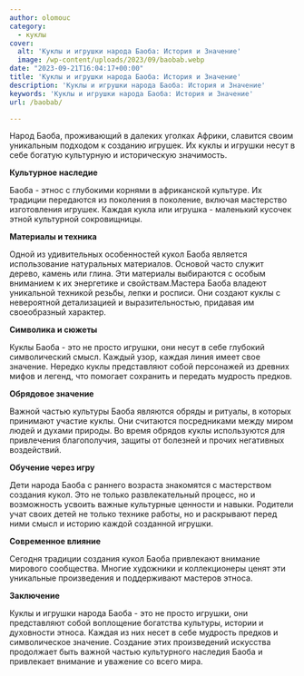 ```yaml
---
author: olomouc
category:
  - куклы
cover:
  alt: 'Куклы и игрушки народа Баоба: История и Значение'
  image: /wp-content/uploads/2023/09/baobab.webp
date: "2023-09-21T16:04:17+00:00"
title: 'Куклы и игрушки народа Баоба: История и Значение'
description: 'Куклы и игрушки народа Баоба: История и Значение'
keywords: 'Куклы и игрушки народа Баоба: История и Значение'
url: /baobab/

---
```

Народ Баоба, проживающий в далеких уголках Африки, славится своим уникальным подходом к созданию игрушек. Их куклы и игрушки несут в себе богатую культурную и историческую значимость.

**Культурное наследие**

Баоба \- этнос с глубокими корнями в африканской культуре. Их традиции передаются из поколения в поколение, включая мастерство изготовления игрушек. Каждая кукла или игрушка \- маленький кусочек этной культурной сокровищницы.

**Материалы и техника**

Одной из удивительных особенностей кукол Баоба является использование натуральных материалов. Основой часто служит дерево, камень или глина. Эти материалы выбираются с особым вниманием к их энергетике и свойствам.Мастера Баоба владеют уникальной техникой резьбы, лепки и росписи. Они создают куклы с невероятной детализацией и выразительностью, придавая им своеобразный характер.

**Символика и сюжеты**

Куклы Баоба \- это не просто игрушки, они несут в себе глубокий символический смысл. Каждый узор, каждая линия имеет свое значение. Нередко куклы представляют собой персонажей из древних мифов и легенд, что помогает сохранить и передать мудрость предков.

**Обрядовое значение**

Важной частью культуры Баоба являются обряды и ритуалы, в которых принимают участие куклы. Они считаются посредниками между миром людей и духами природы. Во время обрядов куклы используются для привлечения благополучия, защиты от болезней и прочих негативных воздействий.

**Обучение через игру**

Дети народа Баоба с раннего возраста знакомятся с мастерством создания кукол. Это не только развлекательный процесс, но и возможность усвоить важные культурные ценности и навыки. Родители учат своих детей не только технике работы, но и раскрывают перед ними смысл и историю каждой созданной игрушки.

**Современное влияние**

Сегодня традиции создания кукол Баоба привлекают внимание мирового сообщества. Многие художники и коллекционеры ценят эти уникальные произведения и поддерживают мастеров этноса.

**Заключение**

Куклы и игрушки народа Баоба \- это не просто игрушки, они представляют собой воплощение богатства культуры, истории и духовности этноса. Каждая из них несет в себе мудрость предков и символическое значение. Создание этих произведений искусства продолжает быть важной частью культурного наследия Баоба и привлекает внимание и уважение со всего мира.
